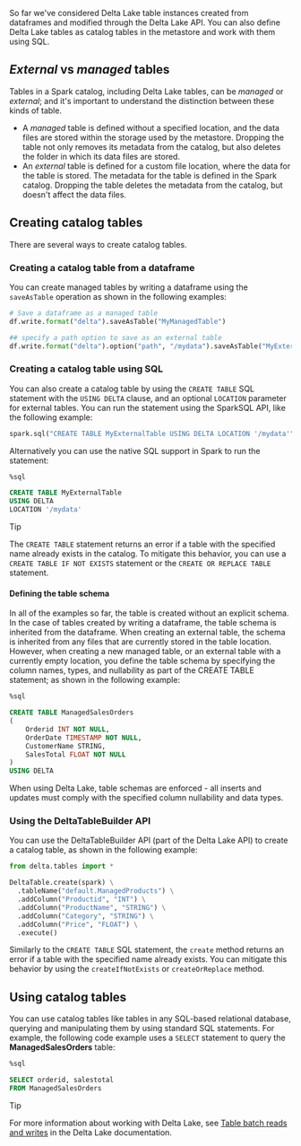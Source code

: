 So far we've considered Delta Lake table instances created from dataframes and modified through the Delta Lake API. You can also define Delta Lake tables as catalog tables in the metastore and work with them using SQL.

## *External* vs *managed* tables

Tables in a Spark catalog, including Delta Lake tables, can be *managed* or *external*; and it's important to understand the distinction between these kinds of table.

- A *managed* table is defined without a specified location, and the data files are stored within the storage used by the metastore. Dropping the table not only removes its metadata from the catalog, but also deletes the folder in which its data files are stored.
- An *external* table is defined for a custom file location, where the data for the table is stored. The metadata for the table is defined in the Spark catalog. Dropping the table deletes the metadata from the catalog, but doesn't affect the data files.

## Creating catalog tables

There are several ways to create catalog tables.

### Creating a catalog table from a dataframe

You can create managed tables by writing a dataframe using the `saveAsTable` operation as shown in the following examples:

```python
# Save a dataframe as a managed table
df.write.format("delta").saveAsTable("MyManagedTable")

## specify a path option to save as an external table
df.write.format("delta").option("path", "/mydata").saveAsTable("MyExternalTable")
```

### Creating a catalog table using SQL

You can also create a catalog table by using the `CREATE TABLE` SQL statement with the `USING DELTA` clause, and an optional `LOCATION` parameter for external tables. You can run the statement using the SparkSQL API, like the following example:

```python
spark.sql("CREATE TABLE MyExternalTable USING DELTA LOCATION '/mydata'")
```

Alternatively you can use the native SQL support in Spark to run the statement:

```sql
%sql

CREATE TABLE MyExternalTable
USING DELTA
LOCATION '/mydata'
```

> [!TIP]
> The `CREATE TABLE` statement returns an error if a table with the specified name already exists in the catalog. To mitigate this behavior, you can use a `CREATE TABLE IF NOT EXISTS` statement or the `CREATE OR REPLACE TABLE` statement.

#### Defining the table schema

In all of the examples so far, the table is created without an explicit schema. In the case of tables created by writing a dataframe, the table schema is inherited from the dataframe. When creating an external table, the schema is inherited from any files that are currently stored in the table location. However, when creating a new managed table, or an external table with a currently empty location, you define the table schema by specifying the column names, types, and nullability as part of the CREATE TABLE statement; as shown in the following example:

```sql
%sql

CREATE TABLE ManagedSalesOrders
(
    Orderid INT NOT NULL,
    OrderDate TIMESTAMP NOT NULL,
    CustomerName STRING,
    SalesTotal FLOAT NOT NULL
)
USING DELTA
```

When using Delta Lake, table schemas are enforced - all inserts and updates must comply with the specified column nullability and data types.

### Using the DeltaTableBuilder API

You can use the DeltaTableBuilder API (part of the Delta Lake API) to create a catalog table, as shown in the following example:

```python
from delta.tables import *

DeltaTable.create(spark) \
  .tableName("default.ManagedProducts") \
  .addColumn("Productid", "INT") \
  .addColumn("ProductName", "STRING") \
  .addColumn("Category", "STRING") \
  .addColumn("Price", "FLOAT") \
  .execute()
```

Similarly to the `CREATE TABLE` SQL statement, the `create` method returns an error if a table with the specified name already exists. You can mitigate this behavior by using the `createIfNotExists` or `createOrReplace` method.

## Using catalog tables

You can use catalog tables like tables in any SQL-based relational database, querying and manipulating them by using standard SQL statements. For example, the following code example uses a `SELECT` statement to query the **ManagedSalesOrders** table:

```sql
%sql

SELECT orderid, salestotal
FROM ManagedSalesOrders
```

> [!TIP]
> For more information about working with Delta Lake, see [Table batch reads and writes](https://docs.delta.io/latest/delta-batch.html) in the Delta Lake documentation.
